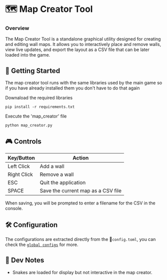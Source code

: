 # 🗺️ Map Creator Tool

### Overview

The Map Creator Tool is a standalone graphical utility designed for creating and editing wall maps. It allows you to interactively place and remove walls, view live updates, and export the layout as a CSV file that can be later loaded into the game.

## 🚀 Getting Started

The map creator tool runs with the same libraries used by the main game so if you have already installed them you don't have to do that again

Downaload the required libraries
```
pip install -r requirements.txt
```
Execute the 'map_creator' file
```
python map_creator.py
```

## 🎮 Controls
| Key/Button | Action |
| --- | --- |
| Left Click | Add a wall |
| Right Click | Remove a wall |
| ESC | Quit the application |
| SPACE | Save the current map as a CSV file |

When saving, you will be prompted to enter a filename for the CSV in the console.

## 🛠️ Configuration
The configurations are extracted directly from the 📄`config.toml`, you can check the [`global configs`](./config.md) for more.

## 🧠 Dev Notes
- Snakes are loaded for display but not interactive in the map creator.